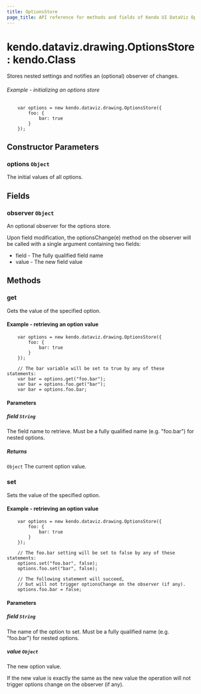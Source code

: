 ```yaml
---
title: OptionsStore
page_title: API reference for methods and fields of Kendo UI DataViz Options Store
---
```


# kendo.dataviz.drawing.OptionsStore : kendo.Class
Stores nested settings and notifies an (optional) observer of changes.

###### Example - initializing an options store
        var options = new kendo.dataviz.drawing.OptionsStore({
            foo: {
                bar: true
            }
        });

## Constructor Parameters

### options `Object`
The initial values of all options.

## Fields

### observer `Object`
An optional observer for the options store.

Upon field modification, the optionsChange(e) method on the observer will be called
with a single argument containing two fields:
* field - The fully qualified field name
* value - The new field value

## Methods

### get
Gets the value of the specified option.

#### Example - retrieving an option value
        var options = new kendo.dataviz.drawing.OptionsStore({
            foo: {
                bar: true
            }
        });

        // The bar variable will be set to true by any of these statements:
        var bar = options.get("foo.bar");
        var bar = options.foo.get("bar");
        var bar = options.foo.bar;

#### Parameters

##### field `String`
The field name to retrieve.
Must be a fully qualified name (e.g. "foo.bar") for nested options.

##### Returns
`Object` The current option value.


### set
Sets the value of the specified option.

#### Example - retrieving an option value
        var options = new kendo.dataviz.drawing.OptionsStore({
            foo: {
                bar: true
            }
        });

        // The foo.bar setting will be set to false by any of these statements:
        options.set("foo.bar", false);
        options.foo.set("bar", false);

        // The following statement will succeed,
        // but will not trigger optionsChange on the observer (if any).
        options.foo.bar = false;

#### Parameters

##### field `String`
The name of the option to set.
Must be a fully qualified name (e.g. "foo.bar") for nested options.

##### value `Object`

The new option value.

If the new value is exactly the same as the new value the operation
will not trigger options change on the observer (if any).
